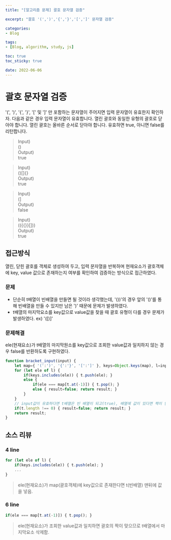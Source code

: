 ```yaml
--- 
title: "[알고리즘 문제] 괄호 문자열 검증" 

excerpt: "괄호 '(',')','{','}','[',']' 문자열 검증" 

categories: 
- Blog

tags: 
- [Blog, algorithm, study, js]

toc: true
toc_sticky: true

date: 2022-06-06
--- 
```


# 괄호 문자열 검증
'(', ')', '{', '}', '[' 및 ']' 만 포함하는 문자열이 주어지면 입력 문자열이 유효한지 확인하자.
다음과 같은 경우 입력 문자열이 유효합니다.
열린 괄호와 동일한 유형의 괄호로 닫아야 합니다.
열린 괄호는 올바른 순서로 닫아야 합니다.
유효하면 true, 아니면 false를 리턴합니다.

> Input) <br>
() <br>
Output) <br>
true

> Input) <br>
()[]{} <br>
Output) <br>
true

> Input) <br>
(] <br>
Output) <br>
false

> Input) <br>
(({{}}[])) <br>
Output) <br>
true

## 접근방식
열린, 닫힌 괄호를 객체로 생성하여 두고, 입력 문자열을 반복하며 현재요소가 괄호객체에 key, value 값으로 존재하는지 여부를 확인하여 검증하는 방식으로 접근하였다.

### 문제
- 단순히 t배열이 빈배열을 만들면 될 것이라 생각했는데, '())'의 경우 앞의 '()'를 통해 빈배열을 만들 수 있지만 남은 ')' 때문에 문제가 발생하였다.
- t배열의 마지막요소를 key값으로 value값을 찾을 때 괄호 유형이 다를 경우 문제가 발생하였다. ex) '([)]'
### 문제해결
ele(현재요소)가 t배열의 마지막원소를 key값으로 조회한 value값과 일치하지 않는 경우 false를 반환하도록 구현하였다.


```js
function bracket_input(input) {
    let map={ '(':')', '{':'}', '[':']' }, keys=Object.keys(map), l=input.split(''), t=[], result=true;
    for (let ele of l) {
        if(keys.includes(ele)) { t.push(ele); }
        else { 
            if(ele === map[t.at(-1)]) { t.pop(); }
            else { result=false; return result; }
        }
    } 
    // input값이 유효하다면 t배열은 빈 배열이 되고(true), 배열에 값이 있다면 짝이 안맞는 괄호값이 존재(false)
    if(t.length !== 0) { result=false; return result; }
    return result;
}
```
## 소스 리뷰
### 4 line
```js
for (let ele of l) {
    if(keys.includes(ele)) { t.push(ele); }
    ...
}
```
> ele(현재요소)가 map(괄호객체)에 key값으로 존재한다면 t(빈배열) 맨뒤에 값을 넣음.

### 6 line
```js
if(ele === map[t.at(-1)]) { t.pop(); }
```
> ele(현재요소)가 조회한 value값과 일치하면 괄호의 짝이 맞으므로 t배열에서 마지막요소 삭제함.


